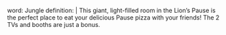word: Jungle
definition: |
  This giant, light-filled room in the Lion’s Pause is the perfect place to eat your delicious Pause pizza with your friends! The 2 TVs and booths are just a bonus.
